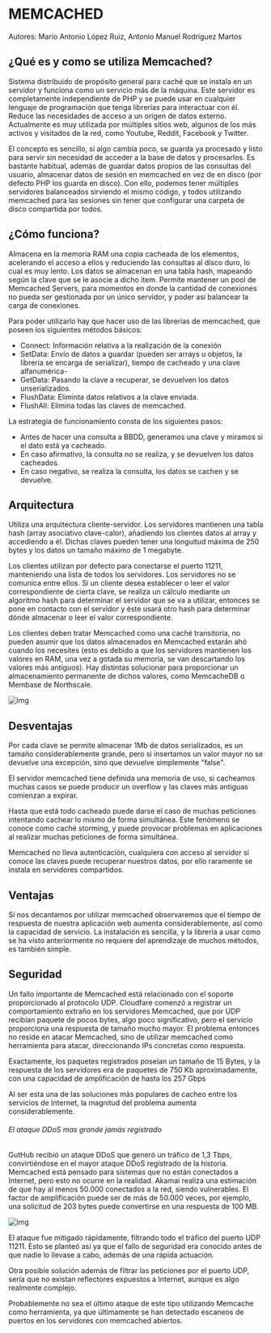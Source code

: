 # MEMCACHED

Autores: Mario Antonio López Ruiz, Antonio Manuel Rodríguez Martos

## ¿Qué es y como se utiliza Memcached?

Sistema distribuido de propósito general para caché que se instala en un servidor y funciona como un servicio más de la máquina. Este servidor es completamente independiente de PHP y se puede usar en cualquier lenguaje de programación que tenga librerías para interactuar con él. Reduce las necesidades de acceso a un origen de datos externo. Actualmente es muy utilizada por múltiples sitios web, algunos de los más activos y visitados de la red, como Youtube, Reddit, Facebook y Twitter.

El concepto es sencillo, si algo cambia poco, se guarda ya procesado y listo para servir sin necesidad de acceder a la base de datos y procesarlos. Es bastante habitual, además de guardar datos propios de las consultas del usuario, almacenar datos de sesión en memcached en vez de en disco (por defecto PHP los guarda en disco). Con ello, podemos tener múltiples servidores balanceados sirviendo el mismo código, y todos utilizando memcached para las sesiones sin tener que configurar una carpeta de disco compartida por todos.

## ¿Cómo funciona?

Almacena en la memoria RAM una copia cacheada de los elementos, acelerando el acceso a ellos y reduciendo las consultas al disco duro, lo cual es muy lento. Los datos se almacenan en una tabla hash, mapeando según la clave que se le asocie a dicho ítem. Permite mantener un pool de Memcached Servers, para momentos en donde la cantidad de conexiones no pueda ser gestionada por un único servidor, y poder así balancear la carga de conexiones.

Para poder utilizarlo hay que hacer uso de las librerías de memcached, que poseen los siguientes métodos básicos:

 - Connect: Información relativa a la realización de la conexión
 - SetData: Envío de datos a guardar (pueden ser arrays u objetos, la librería se encarga de serializar), tiempo de cacheado y una clave alfanumérica-
 - GetData: Pasando la clave a recuperar, se devuelven los datos unserializados.
 - FlushData: Eliminta datos relativos a la clave enviada.
 - FlushAll: Elimina todas las claves de memcached.

La estrategia de funcionamiento consta de los siguientes pasos:

 - Antes de hacer una consulta a BBDD, generamos una clave y miramos si el dato está ya cacheado.
 - En caso afirmativo, la consulta no se realiza, y se devuelven los datos cacheados.
 - En caso negativo, se realiza la consulta, los datos se cachen y se devuelve.

## Arquitectura

Utiliza una arquitectura cliente-servidor. Los servidores mantienen una tabla hash (array asociativo clave-calor), añadiendo los clientes datos al array y accediendo a él. Dichas claves pueden tener una longuitud máxima de 250 bytes y los datos un tamaño máximo de 1 megabyte. 

Los clientes utilizan por defecto para conectarse el puerto 11211, manteniendo una lista de todos los servidores. Los servidores no se comunica entre ellos. Si un cliente desea establecer o leer el valor correspondiente de cierta clave, se realiza un cálculo mediante un algoritmo hash para determinar el servidor que se va a utilizar, entonces se pone en contacto con el servidor y éste usará otro hash para determinar dónde almacenar o leer el valor correspondiente.

Los clientes deben tratar Memcached como una caché transitoria, no pueden asumir que los datos almacenados en Memcached estarán ahó cuando los necesites (esto es debido a que los servidores mantienen los valores en RAM, una vez a gotada su memoria, se van descartando los valores más antiguos). Hay distintas solucionar para proporcionar un almacenamiento permanente de dichos valores, como MemcacheDB o Membase de Northscale.

![img](http://4.bp.blogspot.com/-_lol17ifetM/VW8DqGWXoAI/AAAAAAAAABk/eZMnifWyZYo/s320/Arquitectura.png)

## Desventajas

Por cada clave se permite almacenar 1Mb de datos serializados, es un tamaño considerablemente grande, pero si insertamos un valor mayor no se devuelve una excepción, sino que devuelve simplemente "false".

El servidor memcached tiene definida una memoria de uso, si cacheamos muchas casos se puede producir un overflow y las claves más antiguas comienzan a expirar.

Hasta que está todo cacheado puede darse el caso de muchas peticiones intentando cachear lo mismo de forma simultánea. Este fenómeno se conoce como caché storming, y puede provocar problemas en aplicaciones al realizar muchas peticiones de forma simultánea.

Memcached no lleva autenticación, cualquiera con acceso al servidor si conoce las claves puede recuperar nuestros datos, por ello raramente se instala en servidores compartidos.

## Ventajas

Si nos decantamos por utilizar memcached observaremos que el tiempo de respuesta de nuestra aplicación web aumenta considerablemente, así como la capacidad de servicio.  La instalación es sencilla, y la librería a usar como se ha visto anteriormente no requiere del aprendizaje de muchos métodos, es también simple. 

## Seguridad

Un fallo importante de Memcached está relacionado con el soporte proporcionado al protocolo UDP. Cloudfare comenzó a registrar un comportamiento extraño en los servidores Memcached, que por UDP recibían paquete de pocos bytes, algo poco significativo, pero el servicio proporciona una respuesta de tamaño mucho mayor. El problema entonces no reside en atacar Memcached, sino de utilizar memcached como herramienta para atacar, direccionando IPs concretas como respuesta.

Exactamente, los paquetes registrados poseían un tamaño de 15 Bytes, y la respuesta de los servidores era de paquetes de 750 Kb aproximadamente, con una capacidad de amplificación de hasta los 257 Gbps

Al ser esta una de las soluciones más populares de cacheo entre los servicios de Internet, la magnitud del problema aumenta considerablemente.

###### El ataque DDoS mas grande jamás registrado

GutHub recibió un ataque DDoS que generó un tráfico de 1,3 Tbps, convirtiéndose en el mayor ataque DDoS registrado de la historia. Memcached está pensado para sistemas que no están conectados a Internet, pero esto no ocurre en la realidad. Akamai realiza una estimación de que hay al menos 50.000 conectados a la red, siendo vulnerables. El factor de amplificación puede ser de más de 50.000 veces, por ejemplo, una solicitud de 203 bytes puede convertirse en una respuesta de 100 MB.

![img](https://media.wired.com/photos/5a980877d2c5f03d18982b24/master/w_885,c_limit/Akamai_graph.jpg)

El ataque fue mitigado rápidamente, filtrando todo el tráfico del puerto UDP 11211. Esto se planteó así ya que el fallo de seguridad era conocido antes de que nadie lo llevase a cabo, además de una rápida actuación.

Otra posible solución además de filtrar las peticiones por el puerto UDP, sería que no existan reflectores expuestos a Internet, aunque es algo realmente complejo.

Probablemente no sea el último ataque de este tipo utilizando Memcache como herramienta, ya que últimamente se han detectado escaneos de puertos en los servidores con memcached abiertos.